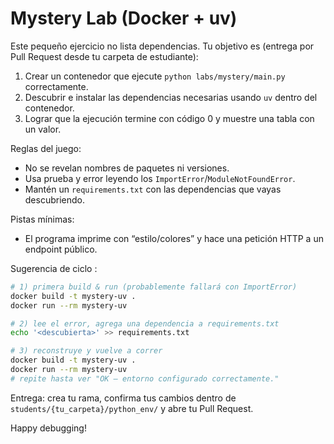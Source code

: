 # Mystery Lab (Docker + uv)

Este pequeño ejercicio no lista dependencias. Tu objetivo es (entrega por Pull Request desde tu carpeta de estudiante):

1) Crear un contenedor que ejecute `python labs/mystery/main.py` correctamente.
2) Descubrir e instalar las dependencias necesarias usando `uv` dentro del contenedor.
3) Lograr que la ejecución termine con código 0 y muestre una tabla con un valor.

Reglas del juego:
- No se revelan nombres de paquetes ni versiones.
- Usa prueba y error leyendo los `ImportError`/`ModuleNotFoundError`.
- Mantén un `requirements.txt` con las dependencias que vayas descubriendo.

Pistas mínimas:
- El programa imprime con “estilo/colores” y hace una petición HTTP a un endpoint público.

Sugerencia de ciclo :

```bash
# 1) primera build & run (probablemente fallará con ImportError)
docker build -t mystery-uv .
docker run --rm mystery-uv

# 2) lee el error, agrega una dependencia a requirements.txt
echo '<descubierta>' >> requirements.txt

# 3) reconstruye y vuelve a correr
docker build -t mystery-uv .
docker run --rm mystery-uv
# repite hasta ver "OK — entorno configurado correctamente."
```

Entrega: crea tu rama, confirma tus cambios dentro de `students/{tu_carpeta}/python_env/` y abre tu Pull Request.

Happy debugging!


